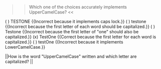 >>Which one of the choices accurately implements UpperCamelCase? <<

( ) TESTONE {{Incorrect because it implements caps lock.}}
( ) testone {{Incorrect because the first letter of each word should be capitalized.}}
( ) Testone {{Incorrect because the first letter of "one" should also be capitalized.}}
(x) TestOne {{Correct because the first letter for each word is capitalized.}}
( ) testOne {{Incorrect because it implements LowerCamelCase.}}

||How is the word "UpperCamelCase" written and which letter are capitalized? ||
